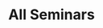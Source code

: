 ---                    
title: "All Seminars"
paginate: 50
past_events: true
layout: list
---                   